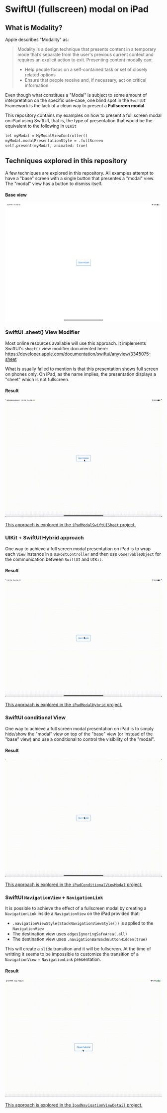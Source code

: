 # SwiftUI (fullscreen) modal on iPad

## What is Modality?

Apple describes "Modality" as:

> Modality is a design technique that presents content in a temporary mode that’s separate from the user's previous current context and requires an explicit action to exit. Presenting content modally can:
> * Help people focus on a self-contained task or set of closely related options
> * Ensure that people receive and, if necessary, act on critical information



Even though what constitues a "Modal" is subject to some amount of interpretation on the specific use-case, one blind spot in the `SwiftUI` Framework is the lack of a clean way to present a **Fullscreen modal**

This repository contains my examples on how to present a full screen modal on iPad using SwiftUI, that is, the type of presentation that would be the equivalent to the following in `UIKit`

```
let myModal = MyModalViewController()
myModal.modalPresentationStyle = .fullScreen
self.present(myModal, animated: true)
```

## Techniques explored in this repository

A few techniques are explored in this repository. All examples attempt to have a "base" screen with a single button that presentes a "modal" view. The "modal" view has a button to dismiss itself.

#### Base view

![Base View](https://github.com/piterwilson/SwiftUI-Modal-on-iPad/raw/master/screenshots/start.png)

### SwiftUI .sheet() View Modifier

Most online resources available will use this approach. It implements SwiftUI's `sheet()` view modifier documented here:  https://developer.apple.com/documentation/swiftui/anyview/3345075-sheet

What is usually failed to mention is that this presentation shows full screen on phones only. On iPad, as the name implies, the presentation displays a "sheet" which is not fullscreen. 

#### Result

![SwiftUI Sheet](https://github.com/piterwilson/SwiftUI-Modal-on-iPad/raw/master/screenshots/_sheeet.gif)

[This approach is explored in the `iPadModalSwiftUISheet` project.](https://github.com/piterwilson/SwiftUI-Modal-on-iPad/tree/master/IpadModalSwiftUISheet)

### UIKit + SwiftUI Hybrid approach

One way to achieve a full screen modal presentation on iPad is to wrap each `View` instance in a `UIHostController` and then use `ObservableObject` for the communication between `SwiftUI` and `UIKit`. 

#### Result

![SwiftUI + UIKit Hybrid](https://github.com/piterwilson/SwiftUI-Modal-on-iPad/raw/master/screenshots/_hybrid.gif)

[This approach is explored in the `iPadModalHybrid` project.](https://github.com/piterwilson/SwiftUI-Modal-on-iPad/tree/master/iPadModalHybrid)

### SwiftUI conditional View

One way to achieve a full screen modal presentation on iPad is to simply hide/show the "modal" view on top of the "base" view (or instead of the "base" view) and use a conditional to control the visibility of the "modal".

#### Result

![SwiftUI + UIKit Hybrid](https://github.com/piterwilson/SwiftUI-Modal-on-iPad/raw/master/screenshots/_conditionalView.gif)

[This approach is explored in the `iPadConditionalViewModal` project.](https://github.com/piterwilson/SwiftUI-Modal-on-iPad/tree/master/iPadConditionalViewModal)


### SwiftUI `NavigationView` + `NavigationLink`

It is possible to achieve the effect of a fullscreen modal by creating a `NavigationLink` inside a `NavigationView` on the iPad provided that:

*  `.navigationViewStyle(StackNavigationViewStyle())` is applied to the `NavigationView`
*  The destination view uses `edgesIgnoringSafeArea(.all)` 
*  The destination view uses `.navigationBarBackButtonHidden(true)` 

This will create a `slide` transition and it will be fullscreen. At the time of writting it seems to be impossible to customize the transition of a `NavigationView` + `NavigationLink` presentation.

#### Result

![SwiftUI NavigationView + NavigationLink Fullscreen](https://github.com/piterwilson/SwiftUI-Modal-on-iPad/raw/master/screenshots/navigationLink.gif)

[This approach is explored in the `IpadNavigationViewDetail` project.](https://github.com/piterwilson/SwiftUI-Modal-on-iPad/tree/master/IpadNavigationViewDetail)
